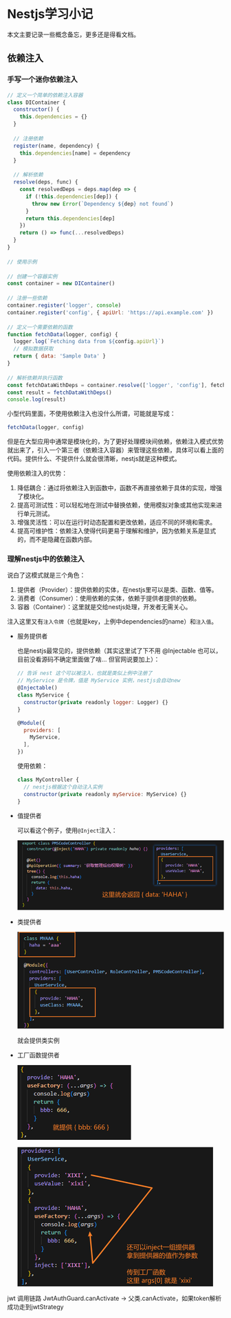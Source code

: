 # Nestjs学习小记

本文主要记录一些概念备忘，更多还是得看文档。

## 依赖注入

### 手写一个迷你依赖注入

```js
// 定义一个简单的依赖注入容器
class DIContainer {
  constructor() {
    this.dependencies = {}
  }

  // 注册依赖
  register(name, dependency) {
    this.dependencies[name] = dependency
  }

  // 解析依赖
  resolve(deps, func) {
    const resolvedDeps = deps.map(dep => {
      if (!this.dependencies[dep]) {
        throw new Error(`Dependency ${dep} not found`)
      }
      return this.dependencies[dep]
    })
    return () => func(...resolvedDeps)
  }
}

// 使用示例

// 创建一个容器实例
const container = new DIContainer()

// 注册一些依赖
container.register('logger', console)
container.register('config', { apiUrl: 'https://api.example.com' })

// 定义一个需要依赖的函数
function fetchData(logger, config) {
  logger.log(`Fetching data from ${config.apiUrl}`)
  // 模拟数据获取
  return { data: 'Sample Data' }
}

// 解析依赖并执行函数
const fetchDataWithDeps = container.resolve(['logger', 'config'], fetchData)
const result = fetchDataWithDeps()
console.log(result)
```

小型代码里面，不使用依赖注入也没什么所谓，可能就是写成：
```js
fetchData(logger, config)
```

但是在大型应用中通常是模块化的，为了更好处理模块间依赖，依赖注入模式优势就出来了，引入一个第三者（依赖注入容器）来管理这些依赖，具体可以看上面的代码。提供什么、不提供什么就会很清晰，nestjs就是这种模式。

使用依赖注入的优势：

1. 降低耦合：通过将依赖注入到函数中，函数不再直接依赖于具体的实现，增强了模块化。
2. 提高可测试性：可以轻松地在测试中替换依赖，使用模拟对象或其他实现来进行单元测试。
3. 增强灵活性：可以在运行时动态配置和更改依赖，适应不同的环境和需求。
4. 提高可维护性：依赖注入使得代码更易于理解和维护，因为依赖关系是显式的，而不是隐藏在函数内部。

### 理解nestjs中的依赖注入

说白了这模式就是三个角色：

1. 提供者（Provider）：提供依赖的实体，在nestjs里可以是类、函数、值等。
2. 消费者（Consumer）：使用依赖的实体，依赖于提供者提供的依赖。
3. 容器（Container）：这里就是交给nestjs处理，开发者无需关心。

注入这里又有`注入令牌`（也就是key，上例中dependencies的name）和`注入值`。

* 服务提供者
  
  也是nestjs最常见的，提供依赖（其实这里试了下不用 @Injectable 也可以，目前没看源码不确定里面做了啥... 但官网说要加上）：
  ```js
  // 告诉 nest 这个可以被注入，也就是类似上例中注册了
  // MyService 是令牌，值是 MyService 实例，nestjs会自动new
  @Injectable()
  class MyService {
    constructor(private readonly logger: Logger) {}
  }
  ```
  ```js
  @Module({
    providers: [
      MyService,
    ],
  })
  ```

  使用依赖：
  ```js
  class MyController {
    // nestjs根据这个自动注入实例
    constructor(private readonly myService: MyService) {}
  }
  ```

* 值提供者

  可以看这个例子，使用`@Inject`注入：

  ![useValue](image.png)

* 类提供者

  ![useClass](image-1.png)

  就会提供类实例

* 工厂函数提供者

  ![useFactory](image-2.png)

  ![useFactory2](image-3.png)

  


jwt 调用链路 JwtAuthGuard.canActivate -> 父类.canActivate，如果token解析成功走到jwtStrategy
